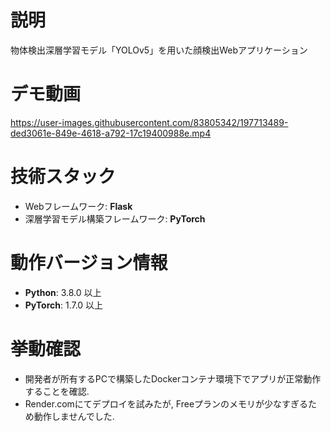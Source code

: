 # 説明
物体検出深層学習モデル「YOLOv5」を用いた顔検出Webアプリケーション

# デモ動画

https://user-images.githubusercontent.com/83805342/197713489-ded3061e-849e-4618-a792-17c19400988e.mp4

# 技術スタック
- Webフレームワーク: **Flask**
- 深層学習モデル構築フレームワーク: **PyTorch**

# 動作バージョン情報
- **Python**: 3.8.0 以上
- **PyTorch**: 1.7.0 以上

# 挙動確認
- 開発者が所有するPCで構築したDockerコンテナ環境下でアプリが正常動作することを確認.
- Render.comにてデプロイを試みたが, Freeプランのメモリが少なすぎるため動作しませんでした. 
